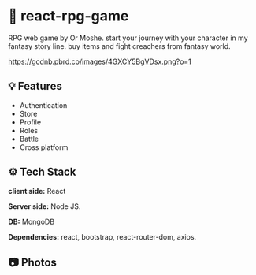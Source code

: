
# 📱 react-rpg-game

RPG web game by Or Moshe.
start your journey with your character in my fantasy story line.
buy items and fight creachers from fantasy world.

https://gcdnb.pbrd.co/images/4GXCY5BgVDsx.png?o=1

## 💡 Features

- Authentication
- Store
- Profile
- Roles
- Battle
- Cross platform


## ⚙️ Tech Stack

**client side:** React

**Server side:** Node JS.

**DB:** MongoDB

**Dependencies:** react, bootstrap, react-router-dom, axios.

## 📷 Photos

